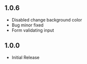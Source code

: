 ## 1.0.6

* Disabled change background color
* Bug minor fixed
* Form validating input

## 1.0.0

* Initial Release
